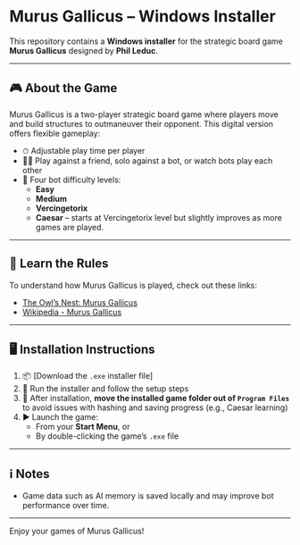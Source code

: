 # Murus Gallicus – Windows Installer

This repository contains a **Windows installer** for the strategic board game **Murus Gallicus** designed by **Phil Leduc**.

---

## 🎮 About the Game

Murus Gallicus is a two-player strategic board game where players move and build structures to outmaneuver their opponent. This digital version offers flexible gameplay:

- ⏱ Adjustable play time per player
- 👤👥 Play against a friend, solo against a bot, or watch bots play each other
- 🤖 Four bot difficulty levels:
  - **Easy**
  - **Medium**
  - **Vercingetorix**
  - **Caesar** – starts at Vercingetorix level but slightly improves as more games are played.

---

## 📖 Learn the Rules

To understand how Murus Gallicus is played, check out these links:

- [The Owl’s Nest: Murus Gallicus](https://sites.google.com/site/theowlsnest02/home/murus-gallicus)
- [Wikipedia - Murus Gallicus](https://en.wikipedia.org/w/index.php?title=Murus_Gallicus_(game)&oldid=1177520802)

---

## 🖥 Installation Instructions

1. 📦 [Download the `.exe` installer file]
2. 💾 Run the installer and follow the setup steps
3. 📂 After installation, **move the installed game folder out of `Program Files`** to avoid issues with hashing and saving progress (e.g., Caesar learning)
4. ▶ Launch the game:
   - From your **Start Menu**, or
   - By double-clicking the game’s `.exe` file

---

## ℹ Notes

- Game data such as AI memory is saved locally and may improve bot performance over time.

---

Enjoy your games of Murus Gallicus!
